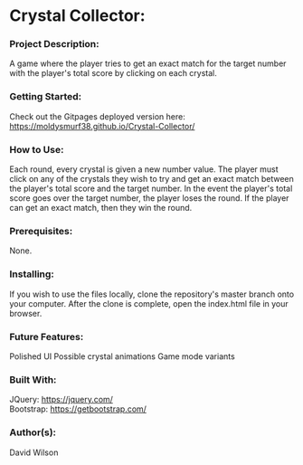 # **Crystal Collector:**

### **Project Description:**

A game where the player tries to get an exact match for the target number with the player's total score by clicking on each crystal.

### **Getting Started:**

Check out the Gitpages deployed version here: https://moldysmurf38.github.io/Crystal-Collector/

### **How to Use:**

Each round, every crystal is given a new number value. The player must click on any of the crystals they wish to try and get an exact match between the player's total score and the target number. In the event the player's total score goes over the target number, the player loses the round. If the player can get an exact match, then they win the round.

### **Prerequisites:**

None.

### **Installing:**

If you wish to use the files locally, clone the repository's master branch onto your computer. After the clone is complete, open the index.html file in your browser.

### **Future Features:**

Polished UI
Possible crystal animations
Game mode variants

### **Built With:**

JQuery: https://jquery.com/ <br/>
Bootstrap: https://getbootstrap.com/

### **Author(s):**

David Wilson
